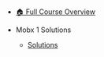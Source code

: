- [🏠 Full Course Overview](/README)


- Mobx 1   Solutions
  - [Solutions](./Solutions.md "Solutions")
